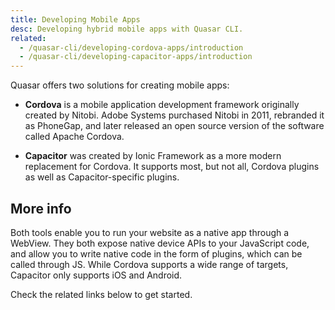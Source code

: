 ```yaml
---
title: Developing Mobile Apps
desc: Developing hybrid mobile apps with Quasar CLI.
related:
  - /quasar-cli/developing-cordova-apps/introduction
  - /quasar-cli/developing-capacitor-apps/introduction
---
```


Quasar offers two solutions for creating mobile apps:

* **Cordova** is a mobile application development framework originally created by Nitobi. Adobe Systems purchased Nitobi in 2011, rebranded it as PhoneGap, and later released an open source version of the software called Apache Cordova.

* **Capacitor** was created by Ionic Framework as a more modern replacement for Cordova. It supports most, but not all, Cordova plugins as well as Capacitor-specific plugins.

## More info
Both tools enable you to run your website as a native app through a WebView. They both expose native device APIs to your JavaScript code, and allow you to write native code in the form of plugins, which can be called through JS. While Cordova supports a wide range of targets, Capacitor only supports iOS and Android.

Check the related links below to get started.
